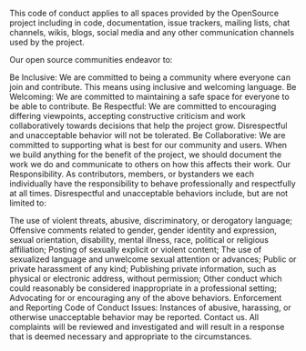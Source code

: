 This code of conduct applies to all spaces provided by the OpenSource project including in code, documentation, issue trackers, mailing lists, chat channels, wikis, blogs, social media and any other communication channels used by the project.

Our open source communities endeavor to:

Be Inclusive: We are committed to being a community where everyone can join and contribute. This means using inclusive and welcoming language.
Be Welcoming: We are committed to maintaining a safe space for everyone to be able to contribute.
Be Respectful: We are committed to encouraging differing viewpoints, accepting constructive criticism and work collaboratively towards decisions that help the project grow. Disrespectful and unacceptable behavior will not be tolerated.
Be Collaborative: We are committed to supporting what is best for our community and users. When we build anything for the benefit of the project, we should document the work we do and communicate to others on how this affects their work.
Our Responsibility. As contributors, members, or bystanders we each individually have the responsibility to behave professionally and respectfully at all times. Disrespectful and unacceptable behaviors include, but are not limited to:

The use of violent threats, abusive, discriminatory, or derogatory language;
Offensive comments related to gender, gender identity and expression, sexual orientation, disability, mental illness, race, political or religious affiliation;
Posting of sexually explicit or violent content;
The use of sexualized language and unwelcome sexual attention or advances;
Public or private harassment of any kind;
Publishing private information, such as physical or electronic address, without permission;
Other conduct which could reasonably be considered inappropriate in a professional setting;
Advocating for or encouraging any of the above behaviors.
Enforcement and Reporting Code of Conduct Issues:
Instances of abusive, harassing, or otherwise unacceptable behavior may be reported. Contact us. All complaints will be reviewed and investigated and will result in a response that is deemed necessary and appropriate to the circumstances.